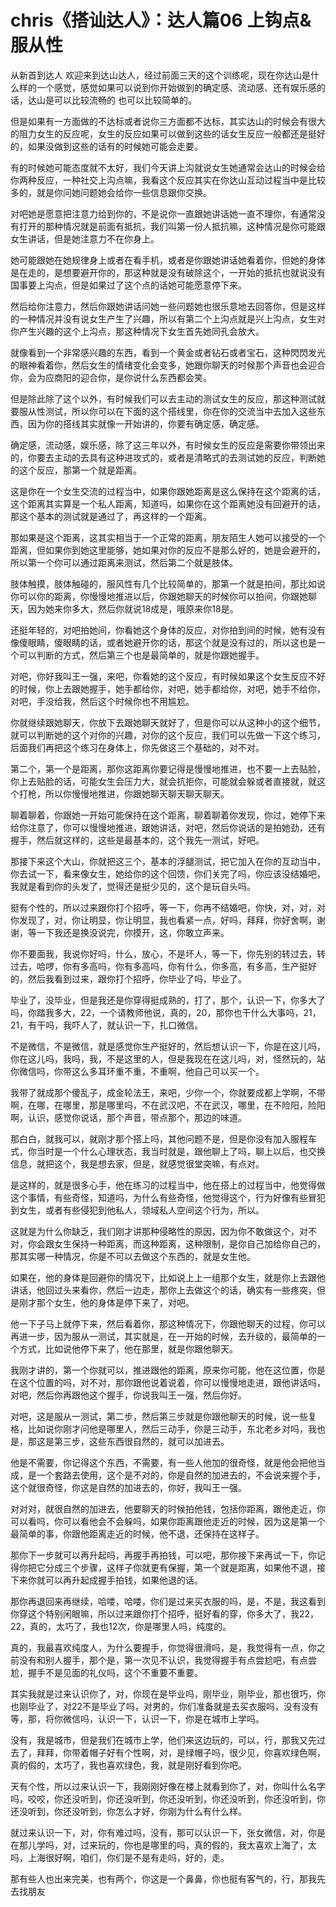# chris《搭讪达人》：达人篇06 上钩点&服从性

从新首到达人 欢迎来到达山达人，经过前面三天的这个训练呢，现在你达山是什么样的一个感觉，感觉如果可以说到你开始做到的确定感、流动感、还有娱乐感的话，达山是可以比较流畅的 也可以比较简单的。

但是如果有一方面做的不达标或者说你三方面都不达标，其实达山的时候会有很大的阻力女生的反应呢，女生的反应如果可以做到这些的话女生反应一般都还是挺好的，如果没做到这些的话有的时候她可能会走要。

有的时候她可能态度就不太好，我们今天讲上沟就说女生她通常会达山的时候会给你两种反应，一种社交上沟点嘛，我看这个反应其实在你达山互动过程当中是比较多的，就是你问她问题她会给你一些信息跟你交换。

对吧她是愿意把注意力给到你的，不是说你一直跟她讲话她一直不理你，有通常没有打开的那种情况就是前面有抵抗，我们叫第一份人抵抗嘛，这种情况是你可能跟女生讲话，但是她注意力不在你身上。

她可能跟她在她规律身上或者在看手机，或者是你跟她讲话她看着你，但她的身体是在走的，是想要避开你的，那这种就是没有破除这个，一开始的抵抗也就说没有国事要上沟点，但是如果过了这个点的话她可能愿意停下来。

然后给你注意力，然后你跟她讲话问她一些问题她也很乐意地去回答你，但是这样的一种情况并没有说女生产生了兴趣，所以有第二个上沟点就是兴上沟点，女生对你产生兴趣的这个上沟点，那这种情况下女生首先她同孔会放大。

就像看到一个非常感兴趣的东西，看到一个黄金或者钻石或者宝石，这种閃閃发光的眼神看着你，然后女生的情绪变化会变多，她跟你聊天的时候那个声音也会迎合你，会为应商阳的迎合你，是你说什么东西都会笑。

但是除此除了这个以外，有时候我们可以去主动的测试女生的反应，那这种测试就要服从性测试，所以你可以在下面的这个搭线里，你在你的交流当中去加入这些东西，因为你的搭线其实就像一开始讲的，你要有确定感，确定感。

确定感，流动感，娱乐感，除了这三年以外，有时候女生的反应是需要你带领出来的，你要去主动的去具有这种进攻式的，或者是清略式的去测试她的反应，判断她的这个反应，那第一个就是距离。

这是你在一个女生交流的过程当中，如果你跟她距离是这么保持在这个距离的话，这个距离其实算是一个私人距离，知道吗，如果你在这个距离她没有回避开的话，那这个基本的测试就是通过了，再这样的一个距离。

那如果是这个距离，这其实相当于一个正常的距离，朋友陌生人她可以接受的一个距离，但如果你到她这里能够，她如果对你的反应不是那么好的，她是会避开的，所以第一个你可以通过距离来测试，然后第二个就是肢体。

肢体触摸，肢体触碰的，服风性有几个比较简单的，那第一个就是拍间，那比如说你可以你的距离，你慢慢地推进以后，你跟她聊天的时候你可以拍间，你跟她聊天，因为她来你多大，然后你就说18成是，哦原来你18是。

还挺年轻的，对吧拍她间，你看她这个身体的反应，对你拍到间的时候，她有没有像傻眼睛，傻眼睛的话，或者她避开你的话，那这个就是没有过的，所以这也是一个可以判断的方式，然后第三个也是最简单的，就是你跟她握手。

对吧，你好我叫王一强，来吧，你看她的这个反应，有时候如果这个女生反应不好的时候，你上去跟她握手，她手都给你，对吧，她手都给你，对吧，她手不给你，对吧，手没给我，然后这个时候你也不用尴尬。

你就继续跟她聊天，你放下去跟她聊天就好了，但是你可以从这种小的这个细节，就可以判断她的这个对你的兴趣，对你的这个反应，我们可以先做一下这个练习，后面我们再把这个练习在身体上，你先做这三个基础的，对不对。

第二个，第一个是距离，那你这距离你要记得是慢慢地推进，也不要一上去贴脸，你上去贴脸的话，可能女生会压力大，就会抗拒你，可能就会躲或者直接就，就这个打枪，所以你慢慢地推进，你跟她聊天聊天聊天聊天。

聊着聊着，你跟她一开始可能保持在这个距离，聊着聊着你发现，你过，她停下来给你注意了，你可以慢慢地推进，跟她讲话，对吧，然后你说话的是拍她劲，还有握手，然后就这样的，这些是最基本的，这个我先一测试，好吧。

那接下来这个大山，你就把这三个，基本的浮腿测试，把它加入在你的互动当中，你去试一下，看来像女生，她给你的这个回馈，你们关完了吗，你应该没结婚吧，我就是看到你的头发了，觉得还是挺少见的，这个是玩自头吗。

挺有个性的，所以过来跟你打个招呼，等一下，你再不结婚吧，你快，对，对，对你发现了，对，你让明显，你让明显，我也看紧一点，好吗，拜拜，你好舍啊，谢谢，等一下我还是换没说完，你摸开，这，你敢立声来。

你不要面我，我说你好吗，什么，放心，不是坏人，等一下，你先别的转过去，转过去，哈啰，你有多高吗，你有多高吗，你有什么，你多高，有多高，生产挺好的，然后我看到过来，跟你打个招呼，你毕业了吗，毕业了。

毕业了，没毕业，但是我还是你穿得挺成熟的，打了，那个，认识一下，你多大了吗，你踏我多大，22，一个请教师他说，真的，20，那你也干什么大事吗，21，21，有干吗，我吓人了，就认识一下，扎口微信。

不是微信，不是微信，就是感觉你生产挺好的，然后想认识一下，你是在这儿吗，你在这儿吗，我吗，我，不是这里的人，但是我现在在这儿吗，对，怪然玩的，站你微信吗，你带这么多耳环重不重，不重啊，他自己可以买一个。

我带了就成那个傻乱子，成金轮法王，来吧，少你一个，你就要成都上学啊，不带啊，在哪，在哪里，那是哪里吗，不在武汉吧，不在武汉，哪里，在不险阳，险阳啊，认识，感觉你说话，那个声音，带点那个，那边的味道。

那白白，就我可以，就刚才那个搭上吗，其他问题不是，但是你没有加入服程车式，你当时是一个什么心理状态，我当时就是，跟他聊上了吗，聊上以后，也交换信息，就把这个，我是想去家，但是，就感觉很堂突嘛，有点对。

是这样的，就是很多心手，他在练习的过程当中，他在搭上的过程当中，他觉得做这个事情，有些奇怪，知道吗，为什么有些奇怪，他觉得这个，行为好像有些冒犯到女生，或者有些侵犯到他私人，领域私人空间这个行为，所以。

这就是为什么你缺乏，我们刚才讲那种侵略性的原因，因为你不敢做这个，对不对，你会跟女生保持一种距离，而这种距离，这种限制，是你自己加给你自己的，那其实哪一种情况，你是不可以去做这个东西的，就是女生他。

如果在，他的身体是回避你的情况下，比如说上上一组那个女生，就是你上去跟他讲话，他回过头来看你，然后一边走，那你上去做这个的话，确实有一些疼突，但是刚才那个女生，他的身体是停下来了，对吧。

他一下子马上就停下来，然后看着你，那这种情况下，你跟他聊天的过程，你可以再进一步，因为服从一测试，其实就是，在一开始的时候，去升级的，最简单的一个方式，比如说他停下来了，他在那里，就是你跟他聊天。

我刚才讲的，第一个你就可以，推进跟他的距离，原来你可能，他在这位置，你是在这个位置的吗，对不对，那你跟他说着说着，你可以慢慢地走进，跟他讲话吗，对吧，然后你再跟他这个握手，你说我叫王一强，然后你好。

对吧，这是服从一测试，第二步，然后第三步就是你跟他聊天的时候，说一些复格，比如说你刚才问他是哪里人，然后三动手，你是三动手，东北老乡对吗，我也是，那这是第三步，这些东西很自然的，就可以加进去。

他是不需要，你记得这个东西，不需要，有一些人他加的很奇怪，就是他会把他当成，是一个套路去使用，这个是不对的，你是自然的加进去的，不会说来握个手，这个就很奇怪，你这是自然的加进去的，你好，我叫王一强。

对对对，就很自然的加进去，他要聊天的时候拍他钱，包括你距离，跟他走近，你可以看吗，你可以看他会不会躲吗，如果你距离跟他走近的时候，因为这是第一个最简单的事，你跟他距离走近的时候，他不退，还保持在这样子。

那你下一步就可以再升起吗，再握手再拍钱，可以吧，那你接下来再试一下，你记得你把它分成三个步骤，这样子你就更有保握，第一个就是距离，如果他不退，接下来你就可以再升起成握手拍钱，如果他退的话。

那你再退回来再继续，哈喽，哈喽，你们是过来买衣服的吗，是，不是，我这看到你穿这个特别闲眼嘛，所以过来跟你打个招呼，挺好看的穿，你多大了，我22，22，真的，太巧了，我也12次，你是哪里人吗，纯度的。

真的，我最喜欢纯度人，为什么要握手，你觉得很滑吗，是，我觉得有一点，你之前没有和别人握手，那个是，第一次见不认识，我觉得握手有点尝尬吧，有点尝尬，握手不是见面的礼仪吗，这个不重要不重要。

其实我就是过来认识你了，对，你现在是毕业吗，刚毕业，刚毕业，那也很巧，你也刚毕业了，对22不是毕业了吗，对男的，你们准备就是去买衣服吗，没有没有等，那，将你微信吗，认识一下，认识一下，你是在城市上学吗。

没有，我是城市，但是我们在城市上学，他们来这边玩的，可以，行，那我又先过去了，拜拜，你带着帽子好有个性啊，对，是绿帽子吗，很少见，你喜欢绿色啊，真的假的，太巧了，我也喜欢绿色，我，就是刚好看到你吧。

天有个性，所以过来认识一下，我刚刚好像在楼上就看到你了，对，你叫什么名字吗，咬咬，你还没听到，你还没听到，你还没听到，你还没听到，你还没听到，你还没听到，你还没听到，你怎么才好，你刚为什么有什么样。

就过来认识一下，对，你有难过吗，没有，那可以认识一下，张女微信，对，你是在那儿学吗，对，过来玩的，你也是哪里的吗，真的假的，我太喜欢上海了，太吗，上海很好啊，咱们，你们是不是有走吗，好的，走。

那有些人也出来完美，也有两个，你这是一个鼻鼻，你也挺有客气的，行，那我先去找朋友